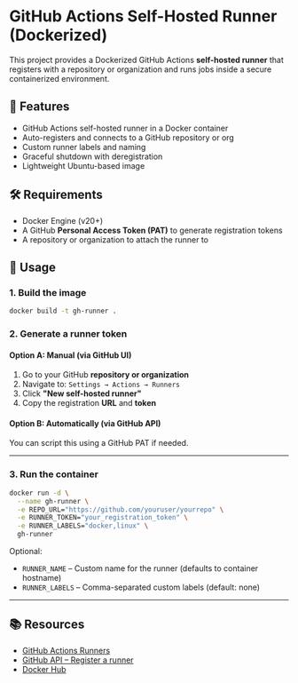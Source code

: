 # GitHub Actions Self-Hosted Runner (Dockerized)

This project provides a Dockerized GitHub Actions **self-hosted runner** that registers with a repository or organization and runs jobs inside a secure containerized environment.


## 🚀 Features

- GitHub Actions self-hosted runner in a Docker container
- Auto-registers and connects to a GitHub repository or org
- Custom runner labels and naming
- Graceful shutdown with deregistration
- Lightweight Ubuntu-based image


## 🛠️ Requirements

- Docker Engine (v20+)
- A GitHub **Personal Access Token (PAT)** to generate registration tokens
- A repository or organization to attach the runner to


## 🧪 Usage

### 1. Build the image

```bash
docker build -t gh-runner .
```


### 2. Generate a runner token

#### Option A: Manual (via GitHub UI)

1. Go to your GitHub **repository or organization**
2. Navigate to: `Settings → Actions → Runners`
3. Click **"New self-hosted runner"**
4. Copy the registration **URL** and **token**

#### Option B: Automatically (via GitHub API)

You can script this using a GitHub PAT if needed.

---

### 3. Run the container

```bash
docker run -d \
  --name gh-runner \
  -e REPO_URL="https://github.com/youruser/yourrepo" \
  -e RUNNER_TOKEN="your_registration_token" \
  -e RUNNER_LABELS="docker,linux" \
  gh-runner
```

Optional:

* `RUNNER_NAME` – Custom name for the runner (defaults to container hostname)
* `RUNNER_LABELS` – Comma-separated custom labels (default: none)

---

## 📚 Resources

* [GitHub Actions Runners](https://docs.github.com/en/actions/hosting-your-own-runners/about-self-hosted-runners)
* [GitHub API – Register a runner](https://docs.github.com/en/rest/actions/self-hosted-runners?apiVersion=2022-11-28)
* [Docker Hub](https://hub.docker.com)

